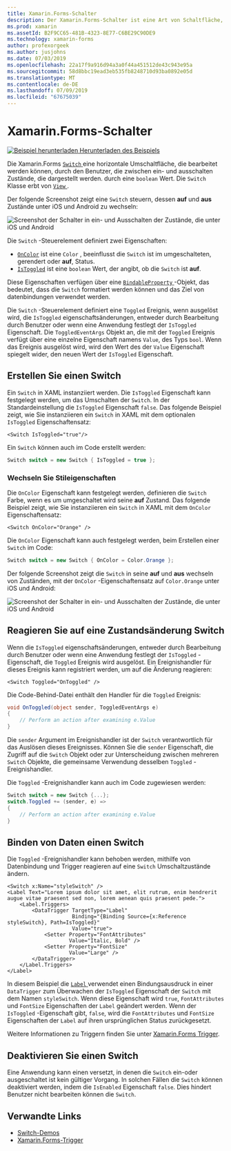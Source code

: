 ```yaml
---
title: Xamarin.Forms-Schalter
description: Der Xamarin.Forms-Schalter ist eine Art von Schaltfläche, die vom Benutzer die zwischen ein- und ausschalten Zustände bearbeitet werden kann. In diesem Artikel wird erläutert, wie mit der Switch-Klasse ein Umschaltelemente Element der Benutzeroberfläche angezeigt wird.
ms.prod: xamarin
ms.assetId: B2F9CC65-481B-4323-8E77-C6BE29C90DE9
ms.technology: xamarin-forms
author: profexorgeek
ms.author: jusjohns
ms.date: 07/03/2019
ms.openlocfilehash: 22a17f9a916d94a3a0f44a451512de43c943e95a
ms.sourcegitcommit: 58d8bbc19ead3eb535fb8248710d93ba0892e05d
ms.translationtype: MT
ms.contentlocale: de-DE
ms.lasthandoff: 07/09/2019
ms.locfileid: "67675039"
---
```

# <a name="xamarinforms-switch"></a>Xamarin.Forms-Schalter

[![Beispiel herunterladen](~/media/shared/download.png) Herunterladen des Beispiels](https://github.com/xamarin/xamarin-forms-samples/tree/master/UserInterface/SwitchDemos)

Die Xamarin.Forms [ `Switch` ](xref:Xamarin.Forms.Switch) eine horizontale Umschaltfläche, die bearbeitet werden können, durch den Benutzer, die zwischen ein- und ausschalten Zustände, die dargestellt werden. durch eine `boolean` Wert. Die `Switch` Klasse erbt von [ `View` ](xref:Xamarin.Forms.View).

Der folgende Screenshot zeigt eine `Switch` steuern, dessen **auf** und **aus** Zustände unter iOS und Android zu wechseln:

![Screenshot der Schalter in ein- und Ausschalten der Zustände, die unter iOS und Android](switch-images/switch-states-default.png "unter iOS und Android-Switches")

Die `Switch` -Steuerelement definiert zwei Eigenschaften:

* [`OnColor`](xref:Xamarin.Forms.Switch.OnColor) ist eine `Color` , beeinflusst die `Switch` ist im umgeschalteten, gerendert oder **auf**, Status.
* [`IsToggled`](xref:Xamarin.Forms.Switch.IsToggled) ist eine `boolean` Wert, der angibt, ob die `Switch` ist **auf**.

Diese Eigenschaften verfügen über eine [ `BindableProperty` ](xref:Xamarin.Forms.BindableProperty) -Objekt, das bedeutet, dass die `Switch` formatiert werden können und das Ziel von datenbindungen verwendet werden.

Die `Switch` -Steuerelement definiert eine `Toggled` Ereignis, wenn ausgelöst wird, die `IsToggled` eigenschaftsänderungen, entweder durch Bearbeitung durch Benutzer oder wenn eine Anwendung festlegt der `IsToggled` Eigenschaft. Die `ToggledEventArgs` Objekt an, die mit der `Toggled` Ereignis verfügt über eine einzelne Eigenschaft namens `Value`, des Typs `bool`. Wenn das Ereignis ausgelöst wird, wird den Wert des der `Value` Eigenschaft spiegelt wider, den neuen Wert der `IsToggled` Eigenschaft.

## <a name="create-a-switch"></a>Erstellen Sie einen Switch

Ein `Switch` in XAML instanziiert werden. Die `IsToggled` Eigenschaft kann festgelegt werden, um das Umschalten der `Switch`. In der Standardeinstellung die `IsToggled` Eigenschaft `false`. Das folgende Beispiel zeigt, wie Sie instanziieren ein `Switch` in XAML mit dem optionalen `IsToggled` Eigenschaftensatz:

```xaml
<Switch IsToggled="true"/>
```

Ein `Switch` können auch im Code erstellt werden:

```csharp
Switch switch = new Switch { IsToggled = true };
```

### <a name="switch-style-properties"></a>Wechseln Sie Stileigenschaften

Die `OnColor` Eigenschaft kann festgelegt werden, definieren die `Switch` Farbe, wenn es um umgeschaltet wird seine **auf** Zustand. Das folgende Beispiel zeigt, wie Sie instanziieren ein `Switch` in XAML mit dem `OnColor` Eigenschaftensatz:

```xaml
<Switch OnColor="Orange" />
```

Die `OnColor` Eigenschaft kann auch festgelegt werden, beim Erstellen einer `Switch` im Code:

```csharp
Switch switch = new Switch { OnColor = Color.Orange };
```

Der folgende Screenshot zeigt die `Switch` in seine **auf** und **aus** wechseln von Zuständen, mit der `OnColor` -Eigenschaftensatz auf `Color.Orange` unter iOS und Android:

![Screenshot der Schalter in ein- und Ausschalten der Zustände, die unter iOS und Android](switch-images/switch-states-oncolor.png "unter iOS und Android-Switches")

## <a name="respond-to-a-switch-state-change"></a>Reagieren Sie auf eine Zustandsänderung Switch

Wenn die `IsToggled` eigenschaftsänderungen, entweder durch Bearbeitung durch Benutzer oder wenn eine Anwendung festlegt der `IsToggled` -Eigenschaft, die `Toggled` Ereignis wird ausgelöst. Ein Ereignishandler für dieses Ereignis kann registriert werden, um auf die Änderung reagieren:

```xaml
<Switch Toggled="OnToggled" />
```

Die Code-Behind-Datei enthält den Handler für die `Toggled` Ereignis:

```csharp
void OnToggled(object sender, ToggledEventArgs e)
{
    // Perform an action after examining e.Value
}
```

Die `sender` Argument im Ereignishandler ist der `Switch` verantwortlich für das Auslösen dieses Ereignisses. Können Sie die `sender` Eigenschaft, die Zugriff auf die `Switch` Objekt oder zur Unterscheidung zwischen mehreren `Switch` Objekte, die gemeinsame Verwendung desselben `Toggled` -Ereignishandler.

Die `Toggled` -Ereignishandler kann auch im Code zugewiesen werden:

```csharp
Switch switch = new Switch {...};
switch.Toggled += (sender, e) =>
{
    // Perform an action after examining e.Value
}
```

## <a name="data-bind-a-switch"></a>Binden von Daten einen Switch

Die `Toggled` -Ereignishandler kann behoben werden, mithilfe von Datenbindung und Trigger reagieren auf eine `Switch` Umschaltzustände ändern.

```xaml
<Switch x:Name="styleSwitch" />
<Label Text="Lorem ipsum dolor sit amet, elit rutrum, enim hendrerit augue vitae praesent sed non, lorem aenean quis praesent pede.">
    <Label.Triggers>
        <DataTrigger TargetType="Label"
                     Binding="{Binding Source={x:Reference styleSwitch}, Path=IsToggled}"
                     Value="true">
            <Setter Property="FontAttributes"
                    Value="Italic, Bold" />
            <Setter Property="FontSize"
                    Value="Large" />
        </DataTrigger>
    </Label.Triggers>
</Label>
```

In diesem Beispiel die [ `Label` ](xref:Xamarin.Forms.Label) verwendet einen Bindungsausdruck in einer `DataTrigger` zum Überwachen der `IsToggled` Eigenschaft der `Switch` mit dem Namen `styleSwitch`. Wenn diese Eigenschaft wird `true`, `FontAttributes` und `FontSize` Eigenschaften der `Label` geändert werden. Wenn der `IsToggled` -Eigenschaft gibt, `false`, wird die `FontAttributes` und `FontSize` Eigenschaften der `Label` auf ihren ursprünglichen Status zurückgesetzt.

Weitere Informationen zu Triggern finden Sie unter [Xamarin.Forms Trigger](~/xamarin-forms/app-fundamentals/triggers.md).

## <a name="disable-a-switch"></a>Deaktivieren Sie einen Switch

Eine Anwendung kann einen versetzt, in denen die `Switch` ein-oder ausgeschaltet ist kein gültiger Vorgang. In solchen Fällen die `Switch` können deaktiviert werden, indem die `IsEnabled` Eigenschaft `false`. Dies hindert Benutzer nicht bearbeiten können die `Switch`.

## <a name="related-links"></a>Verwandte Links

* [Switch-Demos](https://github.com/xamarin/xamarin-forms-samples/tree/master/UserInterface/SwitchDemos)
* [Xamarin.Forms-Trigger](~/xamarin-forms/app-fundamentals/triggers.md)
